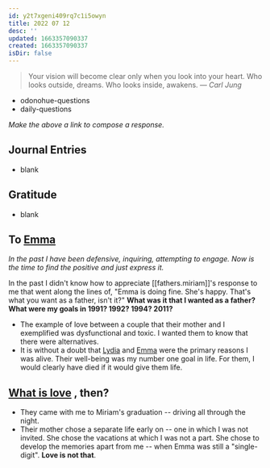 ```yaml
---
id: y2t7xgeni409rq7c1i5owyn
title: 2022 07 12
desc: ''
updated: 1663357090337
created: 1663357090337
isDir: false
---
```

> Your vision will become clear only when you look into your heart. Who looks outside, dreams. Who looks inside, awakens.
> — <cite>Carl Jung</cite>

- odonohue-questions
- daily-questions

*Make the above a link to compose a response.*
## Journal Entries
-  blank

## Gratitude
- blank
## To [Emma](Emma)
*In the past I have been defensive, inquiring, attempting to engage. Now is the time to find the positive and just express it.*

In the past I didn't know how to appreciate [[fathers.miriam]]'s response to me that went along the lines of, "Emma is doing fine. She's happy. That's what you want as a father, isn't it?" **What was it that I wanted as a father? What were my goals in 1991? 1992? 1994? 2011?**

- The example of love between a couple that their mother and I exemplified was dysfunctional and toxic. I wanted them to know that there were alternatives.
- It is without a doubt that [Lydia](Lydia.md) and [Emma](Emma) were the primary reasons I was alive. Their well-being was my number one goal in life. For them, I would clearly have died if it would give them life.
## [What is love](What%20is%20love.md) , then?
- They came with me to Miriam's graduation -- driving all through the night.
- Their mother chose a separate life early on -- one in which I was not invited. She chose the vacations at which I was not a part. She chose to develop the memories apart from me -- when Emma was still a "single-digit". **Love is not that**.

